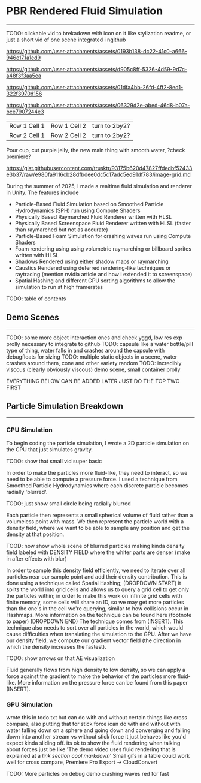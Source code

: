 # PBR Rendered Fluid Simulation
---

TODO: clickable vid to brekadown with icon on it like stylization readme, or just a short vid of one scene integrated i ngithub

https://github.com/user-attachments/assets/0193b138-dc22-41c0-a666-946e171a1ed9

https://github.com/user-attachments/assets/d905c8ff-5326-4d59-9d7c-a48f3f3aa5ea

https://github.com/user-attachments/assets/01dfa4bb-26fd-4ff2-8ed1-322f3970d156

https://github.com/user-attachments/assets/06329d2e-abed-46d8-b07a-bce7907244e3


||||
|---|---|---|
| Row 1 Cell 1 | Row 1 Cell 2 | turn to 2by2? |
| Row 2 Cell 1 | Row 2 Cell 2 | turn to 2by2? |
Pour cup, cut purple jelly, the new main thing with smooth water, ?check premiere?

https://gist.githubusercontent.com/trusktr/93175b620d47827ffdedbf52433e3b37/raw/e980fa9116cb28dfbdee0dc5c17adc5ed91df783/image-grid.md


During the summer of 2025, I made a realtime fluid simulation and renderer in Unity.  The features include

- Particle-Based Fluid Simulation based on Smoothed Particle Hydrodynamics (SPH) run using Compute Shaders
- Physically Based Raymarched Fluid Renderer written with HLSL
- Physically Based Screenspace Fluid Renderer written with HLSL (faster than raymarched but not as accurate)
- Particle-Based Foam Simulation for crashing waves run using Compute Shaders
- Foam rendering using using volumetric raymarching or billboard sprites written with HLSL
- Shadows Rendered using either shadow maps or raymarching
- Caustics Rendered using deferred rendering-like techniques or raytracing (mention nvidia article and how i extended it to screenspace)
- Spatial Hashing and different GPU sorting algorithms to allow the simulation to run at high framerates

TODO: table of contents

## Demo Scenes
---

TODO: some more object interaction ones and check yggd, low res exp prolly necessary to integrate to github
TODO: capsule like a water bottle/pill type of thing, water falls in and crashes around the capsule with debugfloats for sizing
TODO: multiple static objects in a scene, water crashes around them, cone and other variety random
TODO: incredibly viscous (clearly obviously viscous) demo scene, small container prolly

EVERYTHING BELOW CAN BE ADDED LATER JUST DO THE TOP TWO FIRST

## Particle Simulation Breakdown
---

### CPU Simulation

To begin coding the particle simulation, I wrote a 2D particle simulation on the CPU that just simulates gravity.

TODO: show that small vid super basic

In order to make the particles more fluid-like, they need to interact, so we need to be able to compute a pressure force.  I used a technique from Smoothed Particle Hydrodynamics where each discrete particle becomes radially 'blurred'.  

TODO: just show small circle being radially blurred

Each particle then represents a small spherical volume of fluid rather than a volumeless point with mass.  We then represent the particle world with a density field, where we want to be able to sample any position and get the density at that position.  

TOOD: now show whole scene of blurred particles making kinda density field labeled with DENSITY FIELD where the whiter parts are denser (make in after effects with blur)

In order to sample this density field efficiently, we need to iterate over all particles near our sample point and add their density contribution.  This is done using a technique called Spatial Hashing; (DROPDOWN START) it splits the world into grid cells and allows us to query a grid cell to get only the particles within; in order to make this work on infinite grid cells with finite memory, some cells will share an ID, so we may get more particles than the one's in the cell we're querying, similar to how collisions occur in Hashmaps.  More information on the technique can be found here (footnote to paper)  (DROPDOWN END) The technique comes from (INSERT).  This technique also needs to sort over all particles in the world, which would cause difficulties when translating the simulation to the GPU.  After we have our density field, we compute our gradient vector field (the direction in which the density increases the fastest).  

TODO: show arrows on that AE visualization

Fluid generally flows from high density to low density, so we can apply a force against the gradient to make the behavior of the particles more fluid-like.  More information on the pressure force can be found from this paper (INSERT).

### GPU Simulation

wrote this in todo.txt but can do with and without certain things like cross compare, also putting that for stick force ican do with and without with water falling down on a sphere and going down and converging and falling down into another stream vs without stick force it just behaves like you'd expect kinda sliding off.  its ok to show the fluid rendering when talking about forces just be like 'The demo video uses fluid rendering that is explained at a *link section cool markdown*'
Small gifs in a table could work well for cross compare, Premiere Pro Export -> CloudConvert

TODO: More particles on debug demo crashing waves red for fast
